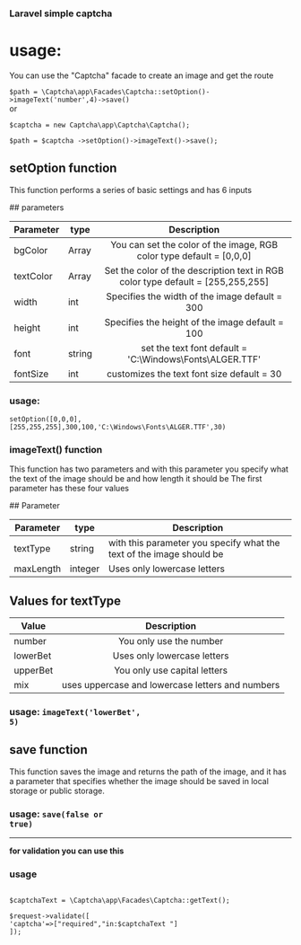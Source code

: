 
### Laravel simple captcha

<h1>usage:</h1>

<p>You can use the "Captcha" facade to create an image and get the route<br>
</p>
<code>$path = \Captcha\app\Facades\Captcha::setOption()->imageText('number',4)->save()</code><br>
or<br>
<code>
$captcha = new Captcha\app\Captcha\Captcha();<br>
$path = $captcha ->setOption()->imageText()->save();
</code>

## setOption function
<p>This function performs a series of basic settings and has 6 inputs</p>
## parameters

| Parameter | type                                                                                    |                                       Description                                       |
|-----------|-----------------------------------------------------------------------------------------|:---------------------------------------------------------------------------------------:|
| bgColor   |Array|  You can set the color of the image, RGB color type default = [0,0,0]            |
| textColor |Array|  Set the color of the description text in RGB color type default = [255,255,255] |
| width     |int|  Specifies the width of the image  default = 300                                   |
| height    |int| Specifies the height of the image default = 100                                  |
| font      |string|  set the text font default = 'C:\Windows\Fonts\ALGER.TTF'                       |
| fontSize  |int|  customizes the text font size default = 30                                        |

### usage:
<code>setOption([0,0,0],[255,255,255],300,100,'C:\Windows\Fonts\ALGER.TTF',30)</code>


### imageText() function
<p>This function has two parameters and with this parameter you specify what the text of the image should be and how length it should be
The first parameter has these four values</p>
## Parameter

| Parameter  | type  |                                                          Description |
|-------------|----|---------------------------------------------------------------------|
| textType    | string | with this parameter you specify what the text of the image should be |
| maxLength   | integer |                                          Uses only lowercase letters |

## Values for textType

| Value    |                                       Description                                       |
|----------|:---------------------------------------------------------------------------------------:|
| number   | You only use the number       |
| lowerBet | Uses only lowercase letters |
| upperBet | You only use capital letters                  |
| mix      | uses uppercase and lowercase letters and numbers                 |

### usage: <code>imageText('lowerBet', 5)</code>

## save function
<p>This function saves the image and returns the path of the image, and it has a parameter that specifies whether the image should be saved in local storage or public storage.
</p>

### usage: <code>save(false or true)</code>
<hr>
<b> for validation you can use this</b><br>

### usage

<code>
$captchaText = \Captcha\app\Facades\Captcha::getText();<br>
$request->validate([
'captcha'=>["required","in:$captchaText "]
]);
</code>
